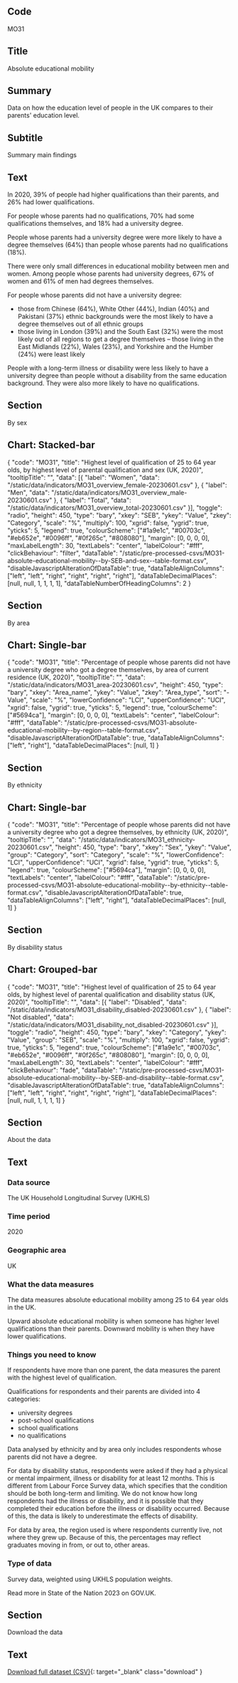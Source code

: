 ## Code
MO31

## Title
Absolute educational mobility

## Summary
Data on how the education level of people in the UK compares to their parents' education level.

## Subtitle
Summary main findings

## Text
In 2020, 39% of people had higher qualifications than their parents, and 26% had lower qualifications.

For people whose parents had no qualifications, 70% had some qualifications themselves, and 18% had a university degree.

People whose parents had a university degree were more likely to have a degree themselves (64%) than people whose
parents had no qualifications (18%).

There were only small differences in educational mobility between men and women.
Among people whose parents had university degrees, 67% of women and 61% of men had degrees themselves.

For people whose parents did not have a university degree:

* those from Chinese (64%), White Other (44%), Indian (40%) and Pakistani (37%) ethnic backgrounds were the most
  likely to have a degree themselves out of all ethnic groups
* those living in London (39%) and the South East (32%) were the most likely out of all regions to get a degree
  themselves – those living in the East Midlands (22%), Wales (23%), and Yorkshire and the Humber (24%) were least likely

People with a long-term illness or disability were less likely to have a university degree than people without a
disability from the same education background. They were also more likely to have no qualifications.

## Section
By sex

## Chart: Stacked-bar
{
    "code": "MO31",
    "title": "Highest level of qualification of 25 to 64 year olds, by highest level of parental qualification and sex (UK, 2020)",
    "tooltipTitle": "",
    "data": [{
        "label": "Women",
        "data": "/static/data/indicators/MO31_overview_female-20230601.csv"
    }, {
        "label": "Men",
        "data": "/static/data/indicators/MO31_overview_male-20230601.csv"
    }, {
        "label": "Total",
        "data": "/static/data/indicators/MO31_overview_total-20230601.csv"
    }],
    "toggle": "radio",
    "height": 450,
    "type": "bary",
    "xkey": "SEB",
    "ykey": "Value",
    "zkey": "Category",
    "scale": "%",
    "multiply": 100,
    "xgrid": false,
    "ygrid": true,
    "yticks": 5,
    "legend": true,
    "colourScheme": ["#1a9e1c", "#00703c", "#eb652e", "#0096ff", "#0f265c", "#808080"],
    "margin": [0, 0, 0, 0],
    "maxLabelLength": 30,
    "textLabels": "center",
    "labelColour": "#fff",
    "clickBehaviour": "filter",
    "dataTable": "/static/pre-processed-csvs/MO31-absolute-educational-mobility--by-SEB-and-sex--table-format.csv",
    "disableJavascriptAlterationOfDataTable": true,
    "dataTableAlignColumns": ["left", "left", "right", "right", "right", "right"],
    "dataTableDecimalPlaces": [null, null, 1, 1, 1, 1],
    "dataTableNumberOfHeadingColumns": 2
}

## Section
By area

## Chart: Single-bar
{
    "code": "MO31",
    "title": "Percentage of people whose parents did not have a university degree who got a degree themselves, by area of current residence (UK, 2020)",
    "tooltipTitle": "",
    "data": "/static/data/indicators/MO31_area-20230601.csv",
    "height": 450,
    "type": "bary",
    "xkey": "Area_name",
    "ykey": "Value",
    "zkey": "Area_type",
    "sort": "-Value",
    "scale": "%",
    "lowerConfidence": "LCI",
    "upperConfidence": "UCI",
    "xgrid": false,
    "ygrid": true,
    "yticks": 5,
    "legend": true,
    "colourScheme": ["#5694ca"],
    "margin": [0, 0, 0, 0],
    "textLabels": "center",
    "labelColour": "#fff",
    "dataTable": "/static/pre-processed-csvs/MO31-absolute-educational-mobility--by-region--table-format.csv",
    "disableJavascriptAlterationOfDataTable": true,
    "dataTableAlignColumns": ["left", "right"],
    "dataTableDecimalPlaces": [null, 1]
}

## Section
By ethnicity

## Chart: Single-bar
{
    "code": "MO31",
    "title": "Percentage of people whose parents did not have a university degree who got a degree themselves, by ethnicity (UK, 2020)",
    "tooltipTitle": "",
    "data": "/static/data/indicators/MO31_ethnicity-20230601.csv",
    "height": 450,
    "type": "bary",
    "xkey": "Sex",
    "ykey": "Value",
    "group": "Category",
    "sort": "Category",
    "scale": "%",
    "lowerConfidence": "LCI",
    "upperConfidence": "UCI",
    "xgrid": false,
    "ygrid": true,
    "yticks": 5,
    "legend": true,
    "colourScheme": ["#5694ca"],
    "margin": [0, 0, 0, 0],
    "textLabels": "center",
    "labelColour": "#fff",
    "dataTable": "/static/pre-processed-csvs/MO31-absolute-educational-mobility--by-ethnicity--table-format.csv",
    "disableJavascriptAlterationOfDataTable": true,
    "dataTableAlignColumns": ["left", "right"],
    "dataTableDecimalPlaces": [null, 1]
}

## Section
By disability status

## Chart: Grouped-bar
{
    "code": "MO31",
    "title": "Highest level of qualification of 25 to 64 year olds, by highest level of parental qualification and disability status (UK, 2020)",
    "tooltipTitle": "",
    "data": [{
        "label": "Disabled",
        "data": "/static/data/indicators/MO31_disability_disabled-20230601.csv"
    }, {
        "label": "Not disabled",
        "data": "/static/data/indicators/MO31_disability_not_disabled-20230601.csv"
    }],
    "toggle": "radio",
    "height": 450,
    "type": "bary",
    "xkey": "Category",
    "ykey": "Value",
    "group": "SEB",
    "scale": "%",
    "multiply": 100,
    "xgrid": false,
    "ygrid": true,
    "yticks": 5,
    "legend": true,
    "colourScheme": ["#1a9e1c", "#00703c", "#eb652e", "#0096ff", "#0f265c", "#808080"],
    "margin": [0, 0, 0, 0],
    "maxLabelLength": 30,
    "textLabels": "center",
    "labelColour": "#fff",
    "clickBehaviour": "fade",
    "dataTable": "/static/pre-processed-csvs/MO31-absolute-educational-mobility--by-SEB-and-disability--table-format.csv",
    "disableJavascriptAlterationOfDataTable": true,
    "dataTableAlignColumns": ["left", "left", "right", "right", "right", "right"],
    "dataTableDecimalPlaces": [null, null, 1, 1, 1, 1]
}

## Section
About the data

## Text
### Data source
The UK Household Longitudinal Survey (UKHLS)

### Time period
2020

### Geographic area
UK

### What the data measures
The data measures absolute educational mobility among 25 to 64 year olds in the UK. 

Upward absolute educational mobility is when someone has higher level qualifications than their parents.
Downward mobility is when they have lower qualifications.

### Things you need to know
If respondents have more than one parent, the data measures the parent with the highest level of qualification.

Qualifications for respondents and their parents are divided into 4 categories:

* university degrees
* post-school qualifications
* school qualifications
* no qualifications

Data analysed by ethnicity and by area only includes respondents whose parents did not have a degree.

For data by disability status, respondents were asked if they had a physical or mental impairment, illness or
disability for at least 12 months. This is different from Labour Force Survey data, which specifies that the condition
should be both long-term and limiting. We do not know how long respondents had the illness or disability, and it is
possible that they completed their education before the illness or disability occurred.
Because of this, the data is likely to underestimate the effects of disability.

For data by area, the region used is where respondents currently live, not where they grew up.
Because of this, the percentages may reflect graduates moving in from, or out to, other areas. 

### Type of data
Survey data, weighted using UKHLS population weights.

Read more in State of the Nation 2023 on GOV.UK.

## Section
Download the data

## Text
[Download full dataset (CSV)](/static/data/full-datasets/MO31-absolute-educational-mobility--full-dataset.csv){: target="_blank" class="download" }

